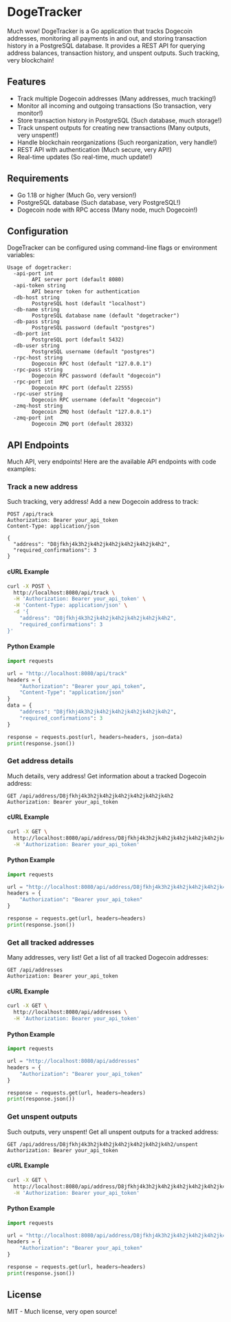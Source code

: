 # DogeTracker

Much wow! DogeTracker is a Go application that tracks Dogecoin addresses, monitoring all payments in and out, and storing transaction history in a PostgreSQL database. It provides a REST API for querying address balances, transaction history, and unspent outputs. Such tracking, very blockchain!

## Features

- Track multiple Dogecoin addresses (Many addresses, much tracking!)
- Monitor all incoming and outgoing transactions (So transaction, very monitor!)
- Store transaction history in PostgreSQL (Such database, much storage!)
- Track unspent outputs for creating new transactions (Many outputs, very unspent!)
- Handle blockchain reorganizations (Such reorganization, very handle!)
- REST API with authentication (Much secure, very API!)
- Real-time updates (So real-time, much update!)

## Requirements

- Go 1.18 or higher (Much Go, very version!)
- PostgreSQL database (Such database, very PostgreSQL!)
- Dogecoin node with RPC access (Many node, much Dogecoin!)

## Configuration

DogeTracker can be configured using command-line flags or environment variables:

```
Usage of dogetracker:
  -api-port int
        API server port (default 8080)
  -api-token string
        API bearer token for authentication
  -db-host string
        PostgreSQL host (default "localhost")
  -db-name string
        PostgreSQL database name (default "dogetracker")
  -db-pass string
        PostgreSQL password (default "postgres")
  -db-port int
        PostgreSQL port (default 5432)
  -db-user string
        PostgreSQL username (default "postgres")
  -rpc-host string
        Dogecoin RPC host (default "127.0.0.1")
  -rpc-pass string
        Dogecoin RPC password (default "dogecoin")
  -rpc-port int
        Dogecoin RPC port (default 22555)
  -rpc-user string
        Dogecoin RPC username (default "dogecoin")
  -zmq-host string
        Dogecoin ZMQ host (default "127.0.0.1")
  -zmq-port int
        Dogecoin ZMQ port (default 28332)
```

## API Endpoints

Much API, very endpoints! Here are the available API endpoints with code examples:

### Track a new address

Such tracking, very address! Add a new Dogecoin address to track:

```
POST /api/track
Authorization: Bearer your_api_token
Content-Type: application/json

{
  "address": "D8jfkhj4k3h2jk4h2jk4h2jk4h2jk4h2jk4h2",
  "required_confirmations": 3
}
```

#### cURL Example
```bash
curl -X POST \
  http://localhost:8080/api/track \
  -H 'Authorization: Bearer your_api_token' \
  -H 'Content-Type: application/json' \
  -d '{
    "address": "D8jfkhj4k3h2jk4h2jk4h2jk4h2jk4h2jk4h2",
    "required_confirmations": 3
}'
```

#### Python Example
```python
import requests

url = "http://localhost:8080/api/track"
headers = {
    "Authorization": "Bearer your_api_token",
    "Content-Type": "application/json"
}
data = {
    "address": "D8jfkhj4k3h2jk4h2jk4h2jk4h2jk4h2jk4h2",
    "required_confirmations": 3
}

response = requests.post(url, headers=headers, json=data)
print(response.json())
```

### Get address details

Much details, very address! Get information about a tracked Dogecoin address:

```
GET /api/address/D8jfkhj4k3h2jk4h2jk4h2jk4h2jk4h2jk4h2
Authorization: Bearer your_api_token
```

#### cURL Example
```bash
curl -X GET \
  http://localhost:8080/api/address/D8jfkhj4k3h2jk4h2jk4h2jk4h2jk4h2jk4h2 \
  -H 'Authorization: Bearer your_api_token'
```

#### Python Example
```python
import requests

url = "http://localhost:8080/api/address/D8jfkhj4k3h2jk4h2jk4h2jk4h2jk4h2jk4h2"
headers = {
    "Authorization": "Bearer your_api_token"
}

response = requests.get(url, headers=headers)
print(response.json())
```

### Get all tracked addresses

Many addresses, very list! Get a list of all tracked Dogecoin addresses:

```
GET /api/addresses
Authorization: Bearer your_api_token
```

#### cURL Example
```bash
curl -X GET \
  http://localhost:8080/api/addresses \
  -H 'Authorization: Bearer your_api_token'
```

#### Python Example
```python
import requests

url = "http://localhost:8080/api/addresses"
headers = {
    "Authorization": "Bearer your_api_token"
}

response = requests.get(url, headers=headers)
print(response.json())
```

### Get unspent outputs

Such outputs, very unspent! Get all unspent outputs for a tracked address:

```
GET /api/address/D8jfkhj4k3h2jk4h2jk4h2jk4h2jk4h2jk4h2/unspent
Authorization: Bearer your_api_token
```

#### cURL Example
```bash
curl -X GET \
  http://localhost:8080/api/address/D8jfkhj4k3h2jk4h2jk4h2jk4h2jk4h2jk4h2/unspent \
  -H 'Authorization: Bearer your_api_token'
```

#### Python Example
```python
import requests

url = "http://localhost:8080/api/address/D8jfkhj4k3h2jk4h2jk4h2jk4h2jk4h2jk4h2/unspent"
headers = {
    "Authorization": "Bearer your_api_token"
}

response = requests.get(url, headers=headers)
print(response.json())
```

## License

MIT - Much license, very open source!
